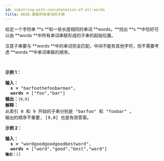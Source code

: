 ```yaml
---
id: substring-with-concatenation-of-all-words
title: 0030.串联所有单词的子串
---
```

给定一个字符串 **s **和一些长度相同的单词 **words。**找出 **s **中恰好可以由 **words **中所有单词串联形成的子串的起始位置。

注意子串要与 **words **中的单词完全匹配，中间不能有其他字符，但不需要考虑 **words **中单词串联的顺序。

 

**示例 1：**


<pre><strong>输入：<br/>  s =</strong> &#34;barfoothefoobarman&#34;,<br/><strong>  words = </strong>[&#34;foo&#34;,&#34;bar&#34;]<br/><strong>输出：</strong><code>[0,9]</code><br/><strong>解释：</strong><br/>从索引 0 和 9 开始的子串分别是 &#34;barfoo&#34; 和 &#34;foobar&#34; 。<br/>输出的顺序不重要, [9,0] 也是有效答案。<br/></pre>

**示例 2：**


<pre><strong>输入：<br/>  s =</strong> &#34;wordgoodgoodgoodbestword&#34;,<br/><strong>  words = </strong>[&#34;word&#34;,&#34;good&#34;,&#34;best&#34;,&#34;word&#34;]<br/><code><strong>输出：</strong>[]</code><br/></pre>

